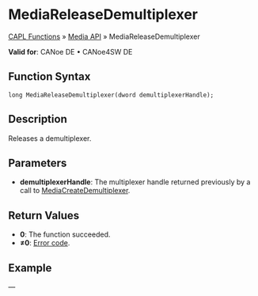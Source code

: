 # MediaReleaseDemultiplexer

[CAPL Functions](../../CAPLfunctions.md) » [Media API](../CAPLfunctionsMediaOverview.md) » MediaReleaseDemultiplexer

**Valid for**: CANoe DE • CANoe4SW DE

## Function Syntax

```plaintext
long MediaReleaseDemultiplexer(dword demultiplexerHandle);
```

## Description

Releases a demultiplexer.

## Parameters

- **demultiplexerHandle**: The multiplexer handle returned previously by a call to [MediaCreateDemultiplexer](CAPLfunctionMediaCreateDemultiplexer.md).

## Return Values

- **0**: The function succeeded.
- **≠0**: [Error code](../CAPLfunctionsMediaErrorCodes.md).

## Example

—
